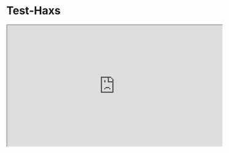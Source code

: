 # Test-Haxs
<!DOCTYPE html>
<html>
	<body>
    <iframe width="560" height="315" 
     src="https://www.youtube.com/embed/uYlCsU3">
    </iframe>
    <src="https://www.youtube.com/embed/uYlCsU3">
  </body>
</html>
